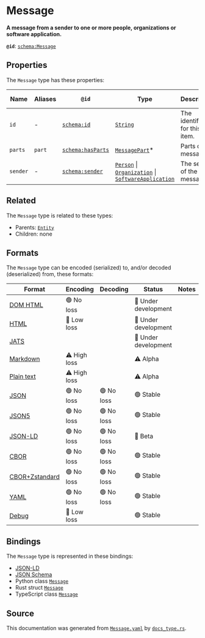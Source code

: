 # Message

**A message from a sender to one or more people, organizations or software application.**

**`@id`**: [`schema:Message`](https://schema.org/Message)

## Properties

The `Message` type has these properties:

| Name     | Aliases | `@id`                                            | Type                                                                                                                                                                                                                                                                                                                                            | Description                   | Inherited from                                                                                   |
| -------- | ------- | ------------------------------------------------ | ----------------------------------------------------------------------------------------------------------------------------------------------------------------------------------------------------------------------------------------------------------------------------------------------------------------------------------------------- | ----------------------------- | ------------------------------------------------------------------------------------------------ |
| `id`     | -       | [`schema:id`](https://schema.org/id)             | [`String`](https://github.com/stencila/stencila/blob/main/docs/reference/schema/data/string.md)                                                                                                                                                                                                                                                 | The identifier for this item. | [`Entity`](https://github.com/stencila/stencila/blob/main/docs/reference/schema/other/entity.md) |
| `parts`  | `part`  | [`schema:hasParts`](https://schema.org/hasParts) | [`MessagePart`](https://github.com/stencila/stencila/blob/main/docs/reference/schema/edits/message-part.md)*                                                                                                                                                                                                                                    | Parts of the message.         | -                                                                                                |
| `sender` | -       | [`schema:sender`](https://schema.org/sender)     | [`Person`](https://github.com/stencila/stencila/blob/main/docs/reference/schema/other/person.md) \| [`Organization`](https://github.com/stencila/stencila/blob/main/docs/reference/schema/other/organization.md) \| [`SoftwareApplication`](https://github.com/stencila/stencila/blob/main/docs/reference/schema/works/software-application.md) | The sender of the message.    | -                                                                                                |

## Related

The `Message` type is related to these types:

- Parents: [`Entity`](https://github.com/stencila/stencila/blob/main/docs/reference/schema/other/entity.md)
- Children: none

## Formats

The `Message` type can be encoded (serialized) to, and/or decoded (deserialized) from, these formats:

| Format                                                                                             | Encoding     | Decoding  | Status              | Notes |
| -------------------------------------------------------------------------------------------------- | ------------ | --------- | ------------------- | ----- |
| [DOM HTML](https://github.com/stencila/stencila/blob/main/docs/reference/formats/dom.md)           | 🟢 No loss    |           | 🚧 Under development |       |
| [HTML](https://github.com/stencila/stencila/blob/main/docs/reference/formats/html.md)              | 🔷 Low loss   |           | 🚧 Under development |       |
| [JATS](https://github.com/stencila/stencila/blob/main/docs/reference/formats/jats.md)              |              |           | 🚧 Under development |       |
| [Markdown](https://github.com/stencila/stencila/blob/main/docs/reference/formats/markdown.md)      | ⚠️ High loss |           | ⚠️ Alpha            |       |
| [Plain text](https://github.com/stencila/stencila/blob/main/docs/reference/formats/text.md)        | ⚠️ High loss |           | ⚠️ Alpha            |       |
| [JSON](https://github.com/stencila/stencila/blob/main/docs/reference/formats/json.md)              | 🟢 No loss    | 🟢 No loss | 🟢 Stable            |       |
| [JSON5](https://github.com/stencila/stencila/blob/main/docs/reference/formats/json5.md)            | 🟢 No loss    | 🟢 No loss | 🟢 Stable            |       |
| [JSON-LD](https://github.com/stencila/stencila/blob/main/docs/reference/formats/jsonld.md)         | 🟢 No loss    | 🟢 No loss | 🔶 Beta              |       |
| [CBOR](https://github.com/stencila/stencila/blob/main/docs/reference/formats/cbor.md)              | 🟢 No loss    | 🟢 No loss | 🟢 Stable            |       |
| [CBOR+Zstandard](https://github.com/stencila/stencila/blob/main/docs/reference/formats/cborzst.md) | 🟢 No loss    | 🟢 No loss | 🟢 Stable            |       |
| [YAML](https://github.com/stencila/stencila/blob/main/docs/reference/formats/yaml.md)              | 🟢 No loss    | 🟢 No loss | 🟢 Stable            |       |
| [Debug](https://github.com/stencila/stencila/blob/main/docs/reference/formats/debug.md)            | 🔷 Low loss   |           | 🟢 Stable            |       |

## Bindings

The `Message` type is represented in these bindings:

- [JSON-LD](https://stencila.org/Message.jsonld)
- [JSON Schema](https://stencila.org/Message.schema.json)
- Python class [`Message`](https://github.com/stencila/stencila/blob/main/python/python/stencila/types/message.py)
- Rust struct [`Message`](https://github.com/stencila/stencila/blob/main/rust/schema/src/types/message.rs)
- TypeScript class [`Message`](https://github.com/stencila/stencila/blob/main/ts/src/types/Message.ts)

## Source

This documentation was generated from [`Message.yaml`](https://github.com/stencila/stencila/blob/main/schema/Message.yaml) by [`docs_type.rs`](https://github.com/stencila/stencila/blob/main/rust/schema-gen/src/docs_type.rs).